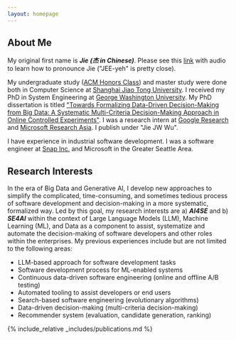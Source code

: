 ```yaml
---
layout: homepage
---
```


## About Me
My original first name is _**Jie (杰 in Chinese)**_. Please see this [link](https://en.wiktionary.org/wiki/ji%C3%A9) with audio to learn how to pronounce Jie ("JEE-yeh" is pretty close). 

My undergraduate study ([ACM Honors Class](https://acm.sjtu.edu.cn/home)) and master study were done both in Computer Science at [Shanghai Jiao Tong University](https://www.cs.sjtu.edu.cn/en/). I received my PhD in System Engineering at [George Washington University](https://www.seas.gwu.edu/). My PhD dissertation is titled ["Towards Formalizing Data-Driven Decision-Making from Big Data: A Systematic Multi-Criteria Decision-Making Approach in Online Controlled Experiments"](https://www.proquest.com/docview/2784774986?pq-origsite=gscholar&fromopenview=true). I was a research intern at [Google Research](https://research.google/) and [Microsoft Research Asia](https://www.microsoft.com/en-us/research/lab/microsoft-research-asia/). I publish under "Jie JW Wu". 

I have experience in industrial software development. I was a software engineer at [Snap Inc.](https://snap.com/en-US) and Microsoft in the Greater Seattle Area. 

## Research Interests
In the era of Big Data and Generative AI, I develop new approaches to simplify the complicated, time-consuming, and sometimes tedious process of software development and decision-making in a more systematic, formalized way. Led by this goal, my research interests are a) ***AI4SE*** and b) ***SE4AI*** within the context of Large Language Models (LLM), Machine Learning (ML), and Data as a component to assist, systematize and automate the decision-making of software developers and other roles within the enterprises. My previous experiences include but are not limited to the following areas:
- LLM-based approach for software development tasks
- Software development process for ML-enabled systems
- Continuous data-driven software engineering (online and offline A/B testing)
- Automated tooling to assist developers or end users
- Search-based software engineering (evolutionary algorithms) 
- Data-driven decision-making (multi-criteria decision-making)
- Recommender system (evaluation, candidate generation, ranking)

{% include_relative _includes/publications.md %}

